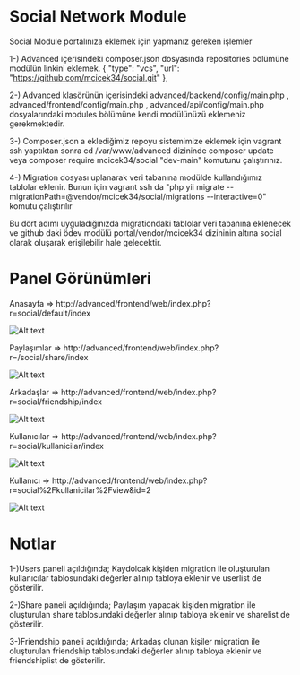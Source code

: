 # Social Network Module

Social Module portalınıza eklemek için yapmanız gereken işlemler

1-) Advanced içerisindeki composer.json dosyasında repositories bölümüne modülün linkini eklemek. { "type": "vcs", "url": "https://github.com/mcicek34/social.git" },

2-) Advanced klasörünün içerisindeki advanced/backend/config/main.php , advanced/frontend/config/main.php , advanced/api/config/main.php dosyalarındaki modules bölümüne kendi modülünüzü eklemeniz gerekmektedir.

3-) Composer.json a eklediğimiz repoyu sistemimize eklemek için vagrant ssh yaptıktan sonra cd /var/www/advanced dizininde composer update veya composer require mcicek34/social "dev-main" komutunu çalıştırınız.

4-) Migration dosyası uplanarak veri tabanına modülde kullandığımız tablolar eklenir. Bunun için vagrant ssh da "php yii migrate --migrationPath=@vendor/mcicek34/social/migrations --interactive=0" komutu çalıştırılır

Bu dört adımı uyguladığınızda migrationdaki tablolar veri tabanına eklenecek ve github daki ödev modülü portal/vendor/mcicek34 dizininin altına social olarak oluşarak erişilebilir hale gelecektir.


# Panel Görünümleri

Anasayfa => http://advanced/frontend/web/index.php?r=social/default/index

![Alt text](https://i.hizliresim.com/cfdRCB.png)

Paylaşımlar => http://advanced/frontend/web/index.php?r=/social/share/index

![Alt text](https://i.hizliresim.com/DRrdP2.png)

Arkadaşlar => http://advanced/frontend/web/index.php?r=social/friendship/index

![Alt text](https://i.hizliresim.com/gtzLMc.png)

Kullanıcılar => http://advanced/frontend/web/index.php?r=social/kullanicilar/index

![Alt text](https://i.hizliresim.com/qp6bhi.png)

Kullanıcı => http://advanced/frontend/web/index.php?r=social%2Fkullanicilar%2Fview&id=2

![Alt text](https://i.hizliresim.com/hxovX1.png)


# Notlar

1-)Users paneli açıldığında;
    Kaydolcak kişiden migration ile oluşturulan kullanıcılar tablosundaki değerler alınıp tabloya eklenir ve userlist de gösterilir.

2-)Share paneli açıldığında;
    Paylaşım yapacak kişiden migration ile oluşturulan share tablosundaki değerler alınıp tabloya eklenir ve sharelist de gösterilir.

3-)Friendship paneli açıldığında;
     Arkadaş olunan kişiler migration ile oluşturulan friendship tablosundaki değerler alınıp tabloya eklenir ve friendshiplist de gösterilir.

